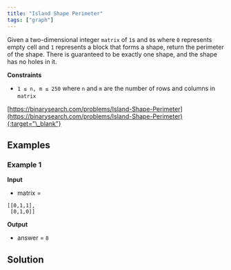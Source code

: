 ```yaml
---
title: "Island Shape Perimeter"
tags: ["graph"]
---
```


Given a two-dimensional integer `matrix` of `1`s and `0`s where `0` represents empty cell and `1` represents a block that forms a shape, return the perimeter of the shape. There is guaranteed to be exactly one shape, and the shape has no holes in it.

**Constraints**

- `1 ≤ n, m ≤ 250` where `n` and `m` are the number of rows and columns in `matrix`

[https://binarysearch.com/problems/Island-Shape-Perimeter](https://binarysearch.com/problems/Island-Shape-Perimeter){:target="\_blank"}

## Examples

### Example 1

**Input**

- matrix =

```
[[0,1,1],
 [0,1,0]]
```

**Output**

- answer = `8`

## Solution

<script src="https://gist.github.com/yaeba/16da7be5123724fcf6eccc25581cef5a.js?file=Island-Shape-Perimeter.py"></script>
